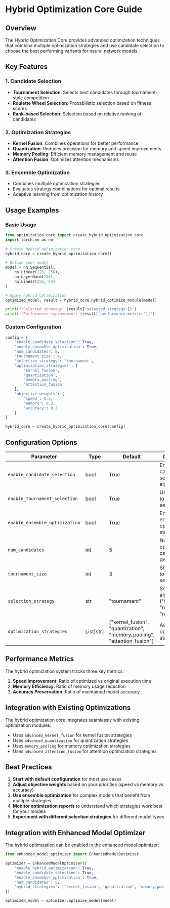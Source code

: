 # Hybrid Optimization Core Guide

## Overview

The Hybrid Optimization Core provides advanced optimization techniques that combine multiple optimization strategies and use candidate selection to choose the best performing variants for neural network models.

## Key Features

### 1. Candidate Selection
- **Tournament Selection**: Selects best candidates through tournament-style competition
- **Roulette Wheel Selection**: Probabilistic selection based on fitness scores
- **Rank-based Selection**: Selection based on relative ranking of candidates

### 2. Optimization Strategies
- **Kernel Fusion**: Combines operations for better performance
- **Quantization**: Reduces precision for memory and speed improvements
- **Memory Pooling**: Efficient memory management and reuse
- **Attention Fusion**: Optimizes attention mechanisms

### 3. Ensemble Optimization
- Combines multiple optimization strategies
- Evaluates strategy combinations for optimal results
- Adaptive learning from optimization history

## Usage Examples

### Basic Usage

```python
from optimization_core import create_hybrid_optimization_core
import torch.nn as nn

# Create hybrid optimization core
hybrid_core = create_hybrid_optimization_core()

# Define your model
model = nn.Sequential(
    nn.Linear(128, 256),
    nn.LayerNorm(256),
    nn.Linear(256, 64)
)

# Apply hybrid optimization
optimized_model, result = hybrid_core.hybrid_optimize_module(model)

print(f"Selected strategy: {result['selected_strategy']}")
print(f"Performance improvement: {result['performance_metrics']}")
```

### Custom Configuration

```python
config = {
    'enable_candidate_selection': True,
    'enable_ensemble_optimization': True,
    'num_candidates': 8,
    'tournament_size': 4,
    'selection_strategy': 'tournament',
    'optimization_strategies': [
        'kernel_fusion', 
        'quantization', 
        'memory_pooling', 
        'attention_fusion'
    ],
    'objective_weights': {
        'speed': 0.5,
        'memory': 0.3,
        'accuracy': 0.2
    }
}

hybrid_core = create_hybrid_optimization_core(config)
```

## Configuration Options

| Parameter | Type | Default | Description |
|-----------|------|---------|-------------|
| `enable_candidate_selection` | bool | True | Enable candidate selection algorithms |
| `enable_tournament_selection` | bool | True | Use tournament selection |
| `enable_ensemble_optimization` | bool | True | Enable ensemble optimization strategies |
| `num_candidates` | int | 5 | Number of optimization candidates to generate |
| `tournament_size` | int | 3 | Size of tournament for selection |
| `selection_strategy` | str | "tournament" | Selection algorithm ("tournament", "roulette", "rank") |
| `optimization_strategies` | List[str] | ["kernel_fusion", "quantization", "memory_pooling", "attention_fusion"] | Available optimization strategies |

## Performance Metrics

The hybrid optimization system tracks three key metrics:

1. **Speed Improvement**: Ratio of optimized vs original execution time
2. **Memory Efficiency**: Ratio of memory usage reduction
3. **Accuracy Preservation**: Ratio of maintained model accuracy

## Integration with Existing Optimizations

The hybrid optimization core integrates seamlessly with existing optimization modules:

- Uses `advanced_kernel_fusion` for kernel fusion strategies
- Uses `advanced_quantization` for quantization strategies  
- Uses `memory_pooling` for memory optimization strategies
- Uses `advanced_attention_fusion` for attention optimization strategies

## Best Practices

1. **Start with default configuration** for most use cases
2. **Adjust objective weights** based on your priorities (speed vs memory vs accuracy)
3. **Use ensemble optimization** for complex models that benefit from multiple strategies
4. **Monitor optimization reports** to understand which strategies work best for your models
5. **Experiment with different selection strategies** for different model types

## Integration with Enhanced Model Optimizer

The hybrid optimization can be enabled in the enhanced model optimizer:

```python
from enhanced_model_optimizer import EnhancedModelOptimizer

optimizer = EnhancedModelOptimizer({
    'enable_hybrid_optimization': True,
    'enable_candidate_selection': True,
    'enable_ensemble_optimization': True,
    'num_candidates': 5,
    'hybrid_strategies': ['kernel_fusion', 'quantization', 'memory_pooling', 'attention_fusion']
})

optimized_model = optimizer.optimize_model(model)
```
